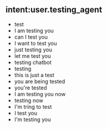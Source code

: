 ## intent:user.testing_agent
- test
- I am testing you
- can I test you
- I want to test you
- just testing you
- let me test you
- testing chatbot
- testing
- this is just a test
- you are being tested
- you're tested
- I am testing you now
- testing now
- I'm tring to test
- I test you
- I'm testing you